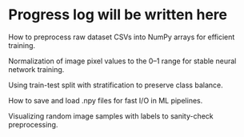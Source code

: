 # Progress log will be written here


How to preprocess raw dataset CSVs into NumPy arrays for efficient training.

Normalization of image pixel values to the 0–1 range for stable neural network training.

Using train-test split with stratification to preserve class balance.

How to save and load .npy files for fast I/O in ML pipelines.

Visualizing random image samples with labels to sanity-check preprocessing.
